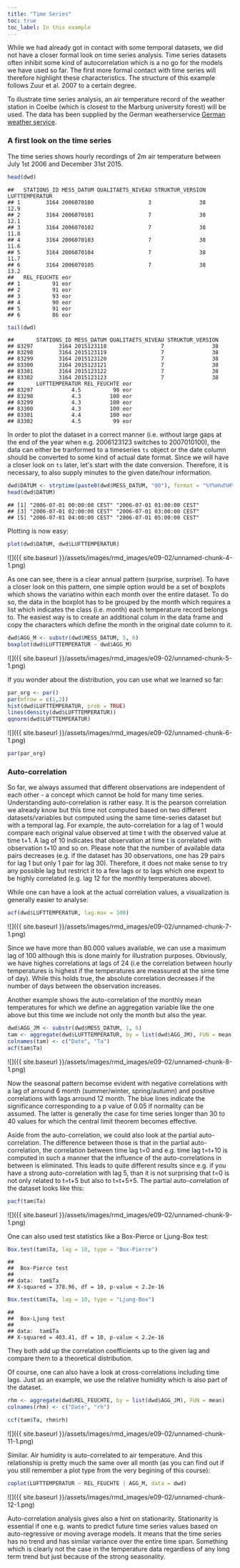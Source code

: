```yaml
---
title: "Time Series"
toc: true
toc_label: In this example
---
```



While we had already got in contact with some temporal datasets, we did not have a closer formal look on time series analysis. Time series datasets often inhibit some kind of autocorrelation which is a no go for the models we have used so far. The first more formal contact with time series will therefore highlight these characteristics. The structure of this example follows Zuur et al. 2007 to a certain degree.

To illustrate time series analysis, an air temperature record of the weather station in Coelbe (which is closest to the Marburg university forest) will be used. The data has been supplied by the German weatherservice [German weather service](ftp://ftp-cdc.dwd.de/pub/CDC/observations_germany/).



### A first look on the time series
The time series shows hourly recordings of 2m air temperature between July 1st 2006 and December 31st 2015. 

```r
head(dwd)
```

```
##   STATIONS_ID MESS_DATUM QUALITAETS_NIVEAU STRUKTUR_VERSION LUFTTEMPERATUR
## 1        3164 2006070100                 3               38           12.9
## 2        3164 2006070101                 7               38           12.1
## 3        3164 2006070102                 7               38           11.8
## 4        3164 2006070103                 7               38           11.6
## 5        3164 2006070104                 7               38           11.7
## 6        3164 2006070105                 7               38           13.2
##   REL_FEUCHTE eor
## 1          91 eor
## 2          91 eor
## 3          93 eor
## 4          90 eor
## 5          91 eor
## 6          86 eor
```

```r
tail(dwd)
```

```
##       STATIONS_ID MESS_DATUM QUALITAETS_NIVEAU STRUKTUR_VERSION
## 83297        3164 2015123118                 7               38
## 83298        3164 2015123119                 7               38
## 83299        3164 2015123120                 7               38
## 83300        3164 2015123121                 7               38
## 83301        3164 2015123122                 7               38
## 83302        3164 2015123123                 7               38
##       LUFTTEMPERATUR REL_FEUCHTE eor
## 83297            4.5          98 eor
## 83298            4.3         100 eor
## 83299            4.3         100 eor
## 83300            4.3         100 eor
## 83301            4.4         100 eor
## 83302            4.5          99 eor
```

In order to plot the dataset in a correct manner (i.e. without large gaps at the end of the year when e.g. 2006123123 switches to 2007010100), the data can either be tranformed to a timeseries ``ts`` object or the date column should be converted to some kind of actual date format. Since we will have a closer look on ``ts`` later, let's start with the date conversion. Therefore, it is necessary, to also supply minutes to the given date/hour information.

```r
dwd$DATUM <- strptime(paste0(dwd$MESS_DATUM, "00"), format = "%Y%m%d%H%M")
head(dwd$DATUM)
```

```
## [1] "2006-07-01 00:00:00 CEST" "2006-07-01 01:00:00 CEST"
## [3] "2006-07-01 02:00:00 CEST" "2006-07-01 03:00:00 CEST"
## [5] "2006-07-01 04:00:00 CEST" "2006-07-01 05:00:00 CEST"
```

Plotting is now easy:

```r
plot(dwd$DATUM, dwd$LUFTTEMPERATUR)
```

![]({{ site.baseurl }}/assets/images/rmd_images/e09-02/unnamed-chunk-4-1.png)<!-- -->

As one can see, there is a clear annual pattern (surprise, surprise). To have a closer look on this pattern, one simple option would be a set of boxplots which shows the variatino within each month over the entire dataset. To do so, the data in the boxplot has to be grouped by the month which requires a list which indicates the class (i.e. month) each temperature record belongs to. The easiest way is to create an additional colum in the data frame and copy the characters which define the month in the original date column to it.

```r
dwd$AGG_M <- substr(dwd$MESS_DATUM, 5, 6)
boxplot(dwd$LUFTTEMPERATUR ~ dwd$AGG_M)
```

![]({{ site.baseurl }}/assets/images/rmd_images/e09-02/unnamed-chunk-5-1.png)<!-- -->

If you wonder about the distribution, you can use what we learned so far:

```r
par_org <- par()
par(mfrow = c(1,2))
hist(dwd$LUFTTEMPERATUR, prob = TRUE)
lines(density(dwd$LUFTTEMPERATUR))
qqnorm(dwd$LUFTTEMPERATUR)
```

![]({{ site.baseurl }}/assets/images/rmd_images/e09-02/unnamed-chunk-6-1.png)<!-- -->

```r
par(par_org)
```

### Auto-correlation
So far, we always assumed that different observations are independent of each other - a concept which cannot be hold for many time series. Understanding auto-correlation is rather easy. It is the pearson correlation we already know but this time not computed based on two different datasets/variables but computed using the same time-series dataset but with a temporal lag. For example, the auto-correlation for a lag of 1 would compare each original value observed at time t with the observed value at time t+1. A lag of 10 indicates that observation at time t is correlated with observation t+10 and so on. Please note that the number of available data pairs decreases (e.g. if the dataset has 30 observations, one has 29 pairs for lag 1 but only 1 pair for lag 30). Therefore, it does not make sense to try any possible lag but restrict it to a few lags or to lags which one expext to be highly correlated (e.g. lag 12 for the monthly temperatures above).

While one can have a look at the actual correlation values, a visualization is generally easier to analyse: 

```r
acf(dwd$LUFTTEMPERATUR, lag.max = 100)
```

![]({{ site.baseurl }}/assets/images/rmd_images/e09-02/unnamed-chunk-7-1.png)<!-- -->

Since we have more than 80.000 values available, we can use a maximum lag of 100 although this is done mainly for illustration purposes. Obviously, we have highes correlations at lags of 24 (i.e the correlation between hourly temperatures is highest if the temperatures are meassured at the sime time of day). While this holds true, the absolute correlation decreases if the number of days between the observation increases. 

Another example shows the auto-correlation of the monthly mean temperatures for which we define an aggregation variable like the one above but this time we include not only the month but also the year.

```r
dwd$AGG_JM <- substr(dwd$MESS_DATUM, 1, 6)
tam <- aggregate(dwd$LUFTTEMPERATUR, by = list(dwd$AGG_JM), FUN = mean)
colnames(tam) <- c("Date", "Ta")
acf(tam$Ta)
```

![]({{ site.baseurl }}/assets/images/rmd_images/e09-02/unnamed-chunk-8-1.png)<!-- -->

Now the seasonal pattern becomse evident with negative correlations with a lag of arround 6 month (summer/winter, spring/autumn) and positive correlations with lags arround 12 month. The blue lines indicate the significance corresponding to a p value of 0.05 if normality can be assumed. The latter is generally the case for time series longer than 30 to 40 values for which the central limit theorem becomes effective. 

Aside from the auto-correlation, we could also look at the partial auto-correlation. The difference between those is that in the partial auto-correlation, the correlation between time lag t=0 and e.g. time lag t=t+10 is computed in such a manner that the influence of the auto-correlations in between is eliminated. This leads to quite different results since e.g. if you have a strong auto-correlation with lag 5, than it is not surprising that t=0 is not only related to t=t+5 but also to t=t+5+5. The partial auto-correlation of the dataset looks like this:

```r
pacf(tam$Ta)
```

![]({{ site.baseurl }}/assets/images/rmd_images/e09-02/unnamed-chunk-9-1.png)<!-- -->


One can also used test statistics like a Box-Pierce or Ljung-Box test:

```r
Box.test(tam$Ta, lag = 10, type = "Box-Pierce")
```

```
## 
## 	Box-Pierce test
## 
## data:  tam$Ta
## X-squared = 378.96, df = 10, p-value < 2.2e-16
```

```r
Box.test(tam$Ta, lag = 10, type = "Ljung-Box")
```

```
## 
## 	Box-Ljung test
## 
## data:  tam$Ta
## X-squared = 403.41, df = 10, p-value < 2.2e-16
```

They both add up the correlation coefficients up to the given lag and compare them to a theoretical distribution.


Of course, one can also have a look at cross-correlations including time lags. Just as an example, we use the relative humidity which is also part of the dataset.

```r
rhm <- aggregate(dwd$REL_FEUCHTE, by = list(dwd$AGG_JM), FUN = mean)
colnames(rhm) <- c("Date", "rh")

ccf(tam$Ta, rhm$rh)
```

![]({{ site.baseurl }}/assets/images/rmd_images/e09-02/unnamed-chunk-11-1.png)<!-- -->

Similar. Air humidity is auto-correlated to air temperature. And this relationship is pretty much the same over all month (as you can find out if you still remember a plot type from the very begining of this course):

```r
coplot(LUFTTEMPERATUR ~ REL_FEUCHTE | AGG_M, data = dwd)
```

![]({{ site.baseurl }}/assets/images/rmd_images/e09-02/unnamed-chunk-12-1.png)<!-- -->

Auto-correlation analysis gives also a hint on stationarity. Stationarity is essential if one e.g. wants to predict future time series values based on auto-regressive or moving average models. It means that the time series has no trend and has similar variance over the entire time span. Something which is clearly not the case in the temperature data regardless of any long term trend but just because of the strong seasonality.

